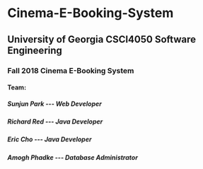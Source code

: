 # Cinema-E-Booking-System
## University of Georgia CSCI4050 Software Engineering

### Fall 2018 Cinema E-Booking System

####  Team:
#####   Sunjun Park  ---    Web Developer          
#####   Richard Red  ---    Java Developer    
#####   Eric Cho    ---     Java Developer
#####   Amogh Phadke ---    Database Administrator
  

